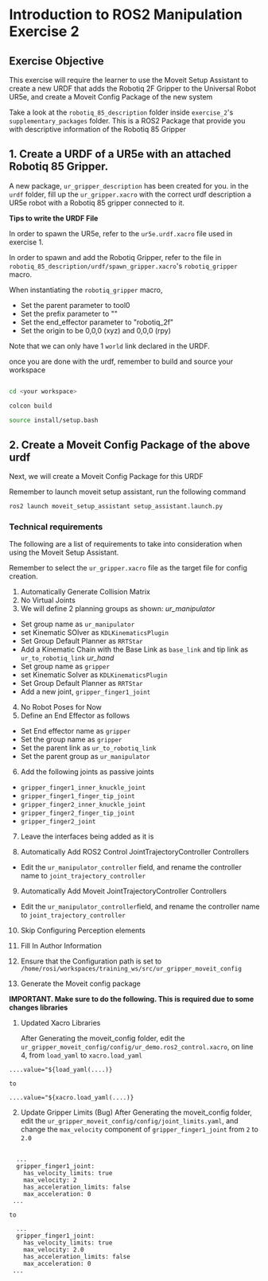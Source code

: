 # Introduction to ROS2 Manipulation Exercise 2

## Exercise Objective

This exercise will require the learner to use the Moveit Setup Assistant to create a new URDF that adds the Robotiq 2F Gripper to the Universal Robot UR5e, and create a Moveit Config Package of the new system

Take a look at the `robotiq_85_description` folder inside `exercise_2`'s `supplementary_packages` folder. This is a ROS2 Package that provide you with descriptive information of the Robotiq 85 Gripper

## 1. Create a URDF of a UR5e with an attached Robotiq 85 Gripper.

A new package, `ur_gripper_description` has been created for you. in the `urdf` folder, fill up the `ur_gripper.xacro` with the correct urdf description a UR5e robot with a Robotiq 85 gripper connected to it.

**Tips to write the URDF File**

In order to spawn the UR5e, refer to the `ur5e.urdf.xacro` file used in exercise 1. 

In order to spawn and add the Robotiq Gripper, refer to the file in `robotiq_85_description/urdf/spawn_gripper.xacro`'s `robotiq_gripper` macro.

When instantiating the `robotiq_gripper` macro,
- Set the parent parameter to tool0
- Set the prefix parameter to ""
- Set the end_effector parameter to "robotiq_2f"
- Set the origin to be 0,0,0 (xyz) and 0,0,0 (rpy)


Note that we can only have 1 `world` link declared in the URDF.

once you are done with the urdf, remember to build and source your workspace

```bash

cd <your workspace>

colcon build

source install/setup.bash
```

## 2. Create a Moveit Config Package of the above urdf
Next, we will create a Moveit Config Package for this URDF

Remember to launch moveit setup assistant, run the following command 

```bash
ros2 launch moveit_setup_assistant setup_assistant.launch.py
```

### Technical requirements

The following are a list of requirements to take into consideration when using the Moveit Setup Assistant.

Remember to select the `ur_gripper.xacro` file as the target file for config creation.

1. Automatically Generate Collision Matrix
2. No Virtual Joints
3. We will define 2 planning groups as shown:
*ur_manipulator*
- Set group name as `ur_manipulator`
- set Kinematic SOlver as `KDLKinematicsPlugin`
- Set Group Default Planner as `RRTStar`
- Add a Kinematic Chain with the Base Link as `base_link` and tip link as `ur_to_robotiq_link`
*ur_hand*
- Set group name as `gripper`
- set Kinematic Solver as `KDLKinematicsPlugin`
- Set Group Default Planner as `RRTStar`
- Add a new joint, `gripper_finger1_joint`
4. No Robot Poses for Now
5. Define an End Effector as follows
- Set End effector name as `gripper`
- Set the group name as `gripper`
- Set the parent link as `ur_to_robotiq_link`
- Set the parent group as `ur_manipulator`
6. Add the following joints as passive joints
- `gripper_finger1_inner_knuckle_joint`
- `gripper_finger1_finger_tip_joint`
- `gripper_finger2_inner_knuckle_joint`
- `gripper_finger2_finger_tip_joint`
- `gripper_finger2_joint`

7. Leave the interfaces being added as it is

8. Automatically Add ROS2 Control JointTrajectoryController Controllers
- Edit the `ur_manipulator_controller` field, and rename the controller name to `joint_trajectory_controller`

9. Automatically Add Moveit JointTrajectoryController Controllers
- Edit the `ur_manipulator_controller`field, and rename the controller name to `joint_trajectory_controller`

10. Skip Configuring Perception elements

11. Fill In Author Information

12. Ensure that the Configuration path is set to `/home/rosi/workspaces/training_ws/src/ur_gripper_moveit_config`

13. Generate the Moveit config package


**IMPORTANT. Make sure to do the following. This is required due to some changes libraries** 
1. Updated Xacro Libraries

    After Generating the moveit_config folder, edit the `ur_gripper_moveit_config/config/ur_demo.ros2_control.xacro`, on line 4, from `load_yaml` to `xacro.load_yaml`

```
....value="${load_yaml(....)}

to 

....value="${xacro.load_yaml(....)}

```

2. Update Gripper Limits (Bug)
    After Generating the moveit_config folder, edit the `ur_gripper_moveit_config/config/joint_limits.yaml`, and change the `max_velocity` component
    of `gripper_finger1_joint` from `2` to `2.0`

```

  ...
  gripper_finger1_joint:
    has_velocity_limits: true
    max_velocity: 2
    has_acceleration_limits: false
    max_acceleration: 0
 ...

to 

  ...
  gripper_finger1_joint:
    has_velocity_limits: true
    max_velocity: 2.0
    has_acceleration_limits: false
    max_acceleration: 0
 ...
```
